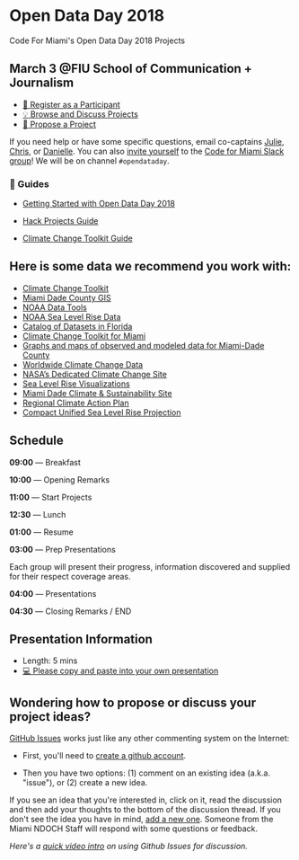 # Open Data Day 2018
Code For Miami's Open Data Day 2018 Projects

## March 3 @FIU School of Communication + Journalism

- [:rocket: Register as a Participant](https://www.eventbrite.com/e/international-open-data-day-2018-miami-tickets-42648520874)
- [:bulb: Browse and Discuss Projects](https://github.com/Code-for-Miami/OpenDataDay2018/issues)
- [:star2: Propose a Project](https://github.com/Code-for-Miami/OpenDataDay2018/issues/new)

If you need help or have some specific questions, email co-captains [Julie](mailto:juliekramer@codeforamerica.org), [Chris](mailto:cyberstrike@gmail.com), or [Danielle](mailto:dungermann@codeforamerica.org). You can also [invite yourself](http://cfm-invite.herokuapp.com) to the [Code for Miami Slack group](http://codeformiami.slack.com)! We will be on channel `#opendataday`.

### :book: Guides

* [Getting Started with Open Data Day 2018](https://docs.google.com/document/d/1GnHgqcp_uCoGVXs1nHjqZ3WbMSLqb5lEBmZ9LbDzMNU/edit?usp=sharing)

* [Hack Projects Guide](https://github.com/Code-for-Miami/OpenDataDay2018/blob/master/guides/Hack.md)

* [Climate Change Toolkit Guide](https://github.com/Code-for-Miami/OpenDataDay2017/blob/master/guides/ClimateToolKit.md)

## Here is some data we recommend you work with:

 * [Climate Change Toolkit](https://toolkit.climate.gov/)
 * [Miami Dade County GIS](http://gis-mdc.opendata.arcgis.com/)
 * [NOAA Data Tools](https://www.ncdc.noaa.gov/cdo-web/datatools)
 * [NOAA Sea Level Rise Data](https://coast.noaa.gov/digitalcoast/tools/slr)
 * [Catalog of Datasets in Florida](https://catalog.data.gov/dataset?tags=florida)
 * [Climate Change Toolkit for Miami](https://toolkit.climate.gov/climate-explorer2/location.php?county=Miami-Dade+County&city=Miami,%20FL&fips=12086&lat=25.7616798&lon=-80.19179020000001)
 * [Graphs and maps of observed and modeled data for Miami-Dade County](https://toolkit.climate.gov/climate-explorer2/location.php?county=Miami-Dade+County&city=Miami,%20FL&fips=12086&lat=25.7616798&lon=-80.19179020000001)
 * [Worldwide Climate Change Data](http://data.worldbank.org/topic/climate-change)
 * [NASA’s Dedicated Climate Change Site](https://climate.nasa.gov/)
 * [Sea Level Rise Visualizations](http://sealevel.climatecentral.org/)
 * [Miami Dade Climate & Sustainability Site](http://www.miamidade.gov/green/)
 * [Regional Climate Action Plan](http://www.southeastfloridaclimatecompact.org//wp-content/uploads/2014/09/regional-climate-action-plan-final-ada-compliant.pdf)
 * [Compact Unified Sea Level Rise Projection](http://www.southeastfloridaclimatecompact.org/wp-content/uploads/2015/10/2015-Compact-Unified-Sea-Level-Rise-Projection.pdf)


## Schedule

**09:00** — Breakfast

**10:00** — Opening Remarks

**11:00** — Start Projects

**12:30** — Lunch

**01:00** — Resume

**03:00** — Prep Presentations

Each group will present their progress, information discovered and supplied for their respect coverage areas.

**04:00** — Presentations

**04:30** — Closing Remarks / END

## Presentation Information

- Length: 5 mins
- [:computer: Please copy and paste into your own presentation](https://docs.google.com/presentation/d/1IKsq7ibQmzMiYRsv_AFuXrhgaLqNDfM-bFfxpRSY-aE/edit?usp=sharing)

## Wondering how to propose or discuss your project ideas?

[GitHub Issues](https://guides.github.com/features/issues/) works just like any other commenting system on the Internet:


- First, you'll need to [create a github account](https://github.com/join).

- Then you have two options: (1) comment on an existing idea (a.k.a. "issue"), or (2) create a new idea.

If you see an idea that you're interested in, click on it, read the discussion and then add your thoughts to the bottom of the discussion thread. If you don't see the idea you have in mind, [add a new one](https://github.com/miami-ndoch/2016-project-proposals/issues/new). Someone from the Miami NDOCH Staff will respond with some questions or feedback.

*Here's a [quick video intro](https://www.youtube.com/watch?v=KlrJVSJRUN4) on using Github Issues for discussion.*
